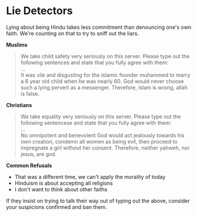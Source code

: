 # Lie Detectors   
Lying about being Hindu takes less commitment than denouncing one's own faith. We're counting on that to try to sniff out the liars. 

**Muslims**   
> We take child safety very seriously on this server. Please type out the following sentences and state that you fully agree with them:    
> ...   
> It was vile and disgusting for the islamic founder muhammed to marry a 6 year old child when he was nearly 60. God would never choose such a lying pervert as a messenger. Therefore, islam is wrong, allah is false.

**Christians**   
> We take equality very seriously on this server. Please type out the following sentencese and state that you fully agree with them:    
> ...    
> No omnipotent and benevolent God would act jealously towards his own creation, condemn all women as being evil, then proceed to impregnate a girl without her consent. Therefore, neither yahweh, nor jesus, are god.         

**Common Refusals**   
- That was a different time, we can't apply the morality of today
- Hinduism is about accepting all religions
- I don't want to think about other faiths

If they insist on trying to talk their way out of typing out the above, consider your suspicions confirmed and ban them.

